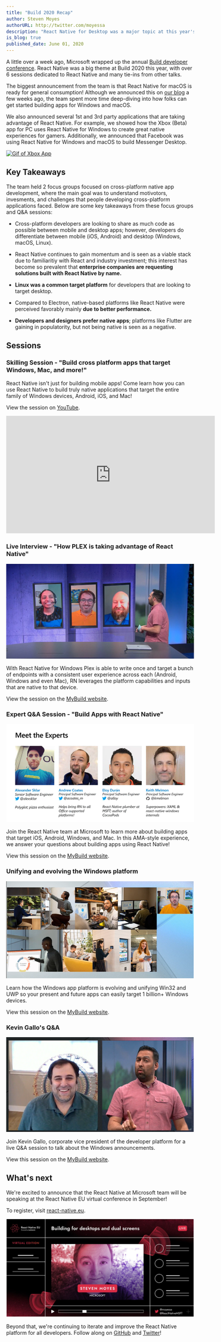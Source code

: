 ```yaml
---
title: "Build 2020 Recap"
author: Steven Moyes
authorURL: http://twitter.com/moyessa
description: "React Native for Desktop was a major topic at this year's Microsoft Build 2020 conference. Learn more about the sessions, takeaways, and key partnerships."
is_blog: true
published_date: June 01, 2020
---
```


A little over a week ago, Microsoft wrapped up the annual [Build developer conference](https://mybuild.microsoft.com/). React Native was a big theme at Build 2020 this year, with over 6 sessions dedicated to React Native and many tie-ins from other talks.

The biggest announcement from the team is that React Native for macOS is ready for general consumption! Although we announced this on [our blog](2020-05-19-rn4mupdadates.md) a few weeks ago, the team spent more time deep-diving into how folks can get started building apps for Windows and macOS.

We also announced several 1st and 3rd party applications that are taking advantage of React Native. For example, we showed how the Xbox (Beta) app for PC uses React Native for Windows to create great native experiences for gamers. Additionally, we announced that Facebook was using React Native for Windows and macOS to build Messenger Desktop. 

[![Gif of Xbox App](assets/build2020_xbox.gif)](https://www.microsoft.com/store/productId/9MV0B5HZVK9Z)

## Key Takeaways

The team held 2 focus groups focused on cross-platform native app development, where the main goal was to understand motivotors, invesments, and challenges that people developing cross-platform applications faced. Below are some key takeaways from these focus groups and Q&A sessions:

- Cross-platform developers are looking to share as much code as possible between mobile and desktop apps; however, developers do differentiate between mobile (iOS, Android) and desktop (Windows, macOS, Linux). 

- React Native continues to gain momentum and is seen as a viable stack due to familiaritiy with React and industry investment; this interest has become so prevalent that **enterprise companies are requesting solutions built with React Native by name.**

- **Linux was a common target platform** for developers that are looking to target desktop. 

- Compared to Electron, native-based platforms like React Native were perceived favorably mainly **due to better performance.**

- **Developers and designers prefer native apps**; platforms like Flutter are gaining in populatority, but not being native is seen as a negative. 

## Sessions

### Skilling Session - "Build cross platform apps that target Windows, Mac, and more!"

React Native isn't just for building mobile apps! Come learn how you can use React Native to build truly native applications that target the entire family of Windows devices, Android, iOS, and Mac!

View the session on [YouTube](https://www.youtube.com/watch?v=QMFbrHZnvvw).

<iframe width="560" height="315" src="https://www.youtube.com/embed/QMFbrHZnvvw" frameborder="0" allow="accelerometer; autoplay; encrypted-media; gyroscope; picture-in-picture" allowfullscreen></iframe>

### Live Interview - "How PLEX is taking advantage of React Native"

[![Plex Interview](assets/build2020_plex.png)](https://mybuild.microsoft.com/sessions/b1306a79-b43b-43be-bd59-460b8db0c7a8)

With React Native for Windows Plex is able to write once and target a bunch of endpoints with a consistent user experience across each (Android, Windows and even Mac), RN leverages the platform capabilities and inputs that are native to that device. 

View the session on the [MyBuild website](https://mybuild.microsoft.com/sessions/b1306a79-b43b-43be-bd59-460b8db0c7a8).

### Expert Q&A Session - "Build Apps with React Native"

[![Expert Q and A](assets/build2020_expertqa.png)](https://mybuild.microsoft.com/sessions/d10c502e-325d-4c77-9471-462b37744db1)

Join the React Native team at Microsoft to learn more about building apps that target iOS, Android, Windows, and Mac. In this AMA-style experience, we answer your questions about building apps using React Native!

View this session on the [MyBuild website](https://mybuild.microsoft.com/sessions/d10c502e-325d-4c77-9471-462b37744db1).

### Unifying and evolving the Windows platform 

[![Evolving the Windows Platform](assets/build2020_evolvingwindowsplatform.png)](https://mybuild.microsoft.com/sessions/53ccd339-7cc0-4e66-bdb9-3eee6b270658)

Learn how the Windows app platform is evolving and unifying Win32 and UWP so your present and future apps can easily target 1 billion+ Windows devices.

View this session on the [MyBuild website](https://mybuild.microsoft.com/sessions/53ccd339-7cc0-4e66-bdb9-3eee6b270658).

### Kevin Gallo's Q&A

[![Kevin Q&A](assets/build2020_kevin.png)](https://mybuild.microsoft.com/sessions/cf5901a1-2cd2-4913-b4b7-f1af32db934a)

Join Kevin Gallo, corporate vice president of the developer platform for a live Q&A session to talk about the Windows announcements.

View this session on the [MyBuild website](https://mybuild.microsoft.com/sessions/cf5901a1-2cd2-4913-b4b7-f1af32db934a).


## What's next

We're excited to announce that the React Native at Microsoft team will be speaking at the React Native EU virtual conference in September! 

To register, visit [react-native.eu](https://www.react-native.eu/).

[![React Native EU Speaker Profile](assets\build2020_reactnativeeu.png)](https://www.react-native.eu/)

Beyond that, we're continuing to iterate and improve the React Native platform for all developers. Follow along on [GitHub](https://aka.ms/reactnative) and [Twitter](https://twitter.com/ReactNativeMSFT)!